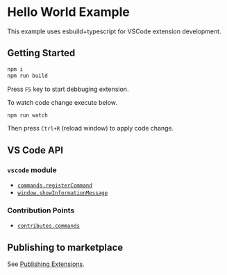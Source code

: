 # Hello World Example

This example uses esbuild+typescript for VSCode extension development.

## Getting Started

```bash
npm i
npm run build
```

Press `F5` key to start debbuging extension.

To watch code change execute below.

```bash
npm run watch
```

Then press `Ctrl+R` (reload window) to apply code change.

## VS Code API

### `vscode` module

- [`commands.registerCommand`](https://code.visualstudio.com/api/references/vscode-api#commands.registerCommand)
- [`window.showInformationMessage`](https://code.visualstudio.com/api/references/vscode-api#window.showInformationMessage)

### Contribution Points

- [`contributes.commands`](https://code.visualstudio.com/api/references/contribution-points#contributes.commands)

## Publishing to marketplace

See [Publishing Extensions](https://code.visualstudio.com/api/working-with-extensions/publishing-extension).
